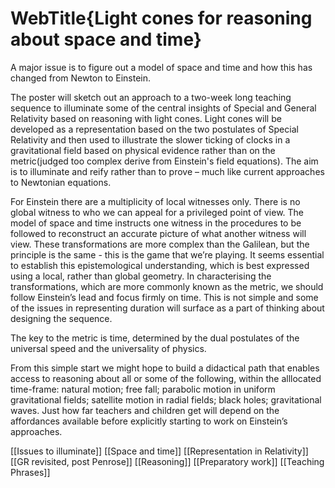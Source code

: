 # WebTitle{Light cones for reasoning about space and time}

A major issue is to figure out a model of space and time and how this has changed from Newton to Einstein.

The poster will sketch out an approach to a two-week long teaching sequence to illuminate some of the central insights of Special and General Relativity based on reasoning with light cones. Light cones will be developed as a representation based on the two postulates of Special Relativity and then used to illustrate the slower ticking of clocks in a gravitational field based on physical evidence rather than on the metric(judged too complex derive from Einstein's field equations). The aim is to illuminate and reify rather than to prove – much like current approaches to Newtonian equations.

For Einstein there are a multiplicity of local witnesses only. There is no global witness to who we can appeal for a privileged point of view. The model of space and time instructs one witness in the procedures to be followed to reconstruct an accurate picture of what another witness will view. These transformations are more complex than the Galilean, but the principle is the same - this is the game that we’re playing. It seems essential to establish this epistemological understanding, which is best expressed using a local, rather than global geometry. In characterising the transformations, which are more commonly known as the metric, we should follow Einstein’s lead and focus firmly on time. This is not simple and some of the issues in representing duration will surface as a part of thinking about designing the sequence.

The key to the metric is time, determined by the dual postulates of the universal speed and the universality of physics.

From this simple start we might hope to build a didactical path that enables access to reasoning about all or some of the following, within the alllocated time-frame: natural motion; free fall; parabolic motion in uniform gravitational fields; satellite motion in radial fields; black holes; gravitational waves. Just how far teachers and children get will depend on the affordances available before explicitly starting to work on Einstein’s approaches.

[[Issues to illuminate]]
[[Space and time]]
[[Representation in Relativity]]
[[GR revisited, post Penrose]]
[[Reasoning]]
[[Preparatory work]]
[[Teaching Phrases]]
